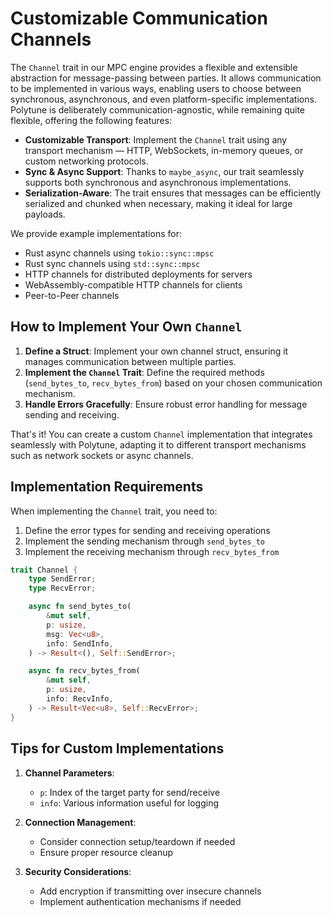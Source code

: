 # Customizable Communication Channels

The `Channel` trait in our MPC engine provides a flexible and extensible abstraction for message-passing between parties. It allows communication to be implemented in various ways, enabling users to choose between synchronous, asynchronous, and even platform-specific implementations. Polytune is deliberately communication-agnostic, while remaining quite flexible, offering the following features:

- **Customizable Transport**: Implement the `Channel` trait using any transport mechanism — HTTP, WebSockets, in-memory queues, or custom networking protocols.
- **Sync & Async Support**: Thanks to `maybe_async`, our trait seamlessly supports both synchronous and asynchronous implementations.
- **Serialization-Aware**: The trait ensures that messages can be efficiently serialized and chunked when necessary, making it ideal for large payloads.

We provide example implementations for:

- Rust async channels using `tokio::sync::mpsc`
- Rust sync channels using `std::sync::mpsc`
- HTTP channels for distributed deployments for servers
- WebAssembly-compatible HTTP channels for clients
- Peer-to-Peer channels

## How to Implement Your Own `Channel`

1. **Define a Struct**: Implement your own channel struct, ensuring it manages communication between multiple parties.
2. **Implement the `Channel` Trait**: Define the required methods (`send_bytes_to`, `recv_bytes_from`) based on your chosen communication mechanism.
3. **Handle Errors Gracefully**: Ensure robust error handling for message sending and receiving.

That's it! You can create a custom `Channel` implementation that integrates seamlessly with Polytune, adapting it to different transport mechanisms such as network sockets or async channels.

## Implementation Requirements

When implementing the `Channel` trait, you need to:

1. Define the error types for sending and receiving operations
2. Implement the sending mechanism through `send_bytes_to`
3. Implement the receiving mechanism through `recv_bytes_from`

```rust
trait Channel {
    type SendError;
    type RecvError;

    async fn send_bytes_to(
        &mut self,
        p: usize,
        msg: Vec<u8>,
        info: SendInfo,
    ) -> Result<(), Self::SendError>;

    async fn recv_bytes_from(
        &mut self,
        p: usize,
        info: RecvInfo,
    ) -> Result<Vec<u8>, Self::RecvError>;
}
```

## Tips for Custom Implementations

1. **Channel Parameters**:

   - `p`: Index of the target party for send/receive
   - `info`: Various information useful for logging

2. **Connection Management**:

   - Consider connection setup/teardown if needed
   - Ensure proper resource cleanup

3. **Security Considerations**:
   - Add encryption if transmitting over insecure channels
   - Implement authentication mechanisms if needed
